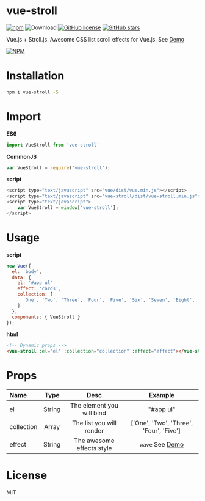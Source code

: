 # vue-stroll
[![npm](https://img.shields.io/npm/v/vue-stroll.svg?maxAge=2592000&style=flat-square)](https://www.npmjs.com/package/vue-stroll)
![Download](https://img.shields.io/npm/dt/vue-stroll.svg?style=flat-square)
[![GitHub license](https://img.shields.io/badge/license-MIT-blue.svg?style=flat-square)](https://raw.githubusercontent.com/xiaoluoboding/vue-stroll/master/LICENSE)
[![GitHub stars](https://img.shields.io/github/stars/xiaoluoboding/vue-stroll.svg?style=flat-square)](https://github.com/xiaoluoboding/vue-stroll/stargazers)

Vue.js + Stroll.js. Awesome CSS list scroll effects for Vue.js. See [Demo](https://xiaoluoboding.github.io/vue-stroll)

[![NPM](https://nodei.co/npm/vue-stroll.png?downloads=true&downloadRank=true&stars=true)](https://nodei.co/npm/vue-stroll/)


# Installation

```bash
npm i vue-stroll -S
```

# Import

**ES6**
```javascript
import VueStroll from 'vue-stroll'
```

**CommonJS**

```javascript
var VueStroll = require('vue-stroll');
```

**script**

```javascript
<script type="text/javascript" src="vue/dist/vue.min.js"></script>
<script type="text/javascript" src="vue-stroll/dist/vue-stroll.min.js"></script>
<script type="text/javascript">
    var VueStroll = window['vue-stroll'];
</script>
```

# Usage

**script**

```javascript
new Vue({
  el: 'body',
  data: {
    el: '#app ul'
    effect: 'cards',
    collection: [
      'One', 'Two', 'Three', 'Four', 'Five', 'Six', 'Seven', 'Eight', 'Nine', 'Ten'
    ]
  },
  components: { VueStroll }
});
```

**html**

```html
<!-- Dynamic props -->
<vue-stroll :el="el" :collection="collection" :effect="effect"></vue-stroll>
```

# Props

| Name  | Type | Desc  | Example  |
| :-------- | :--------:|:--------:|:--------:|
| el | String  | The element you will bind | "#app ul" |
| collection | Array  | The list you will render | ['One', 'Two', 'Three', 'Four', 'Five'] |
| effect | String  | The awesome effects style | `wave` See [Demo](https://xiaoluoboding.github.io/vue-stroll) |

# License

MIT
